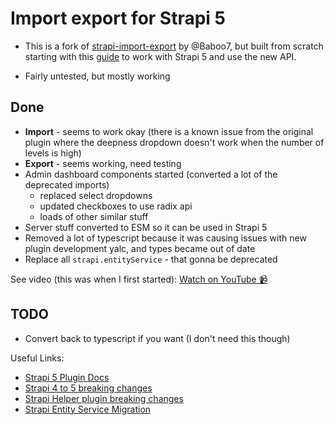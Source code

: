 # Import export for Strapi 5

- This is a fork of [strapi-import-export](https://github.com/Baboo7/strapi-plugin-import-export-entries) by @Baboo7, but built from scratch starting with this [guide](https://docs.strapi.io/dev-docs/plugins/development/create-a-plugin) to work with Strapi 5 and use the new API.

- Fairly untested, but mostly working

## Done
- **Import** - seems to work okay (there is a known issue from the original plugin where the deepness dropdown doesn't work when the number of levels is high)
- **Export** - seems working, need testing
- Admin dashboard components started (converted a lot of the deprecated imports)
    - replaced select dropdowns
    - updated checkboxes to use radix api
    - loads of other similar stuff
- Server stuff converted to ESM so it can be used in Strapi 5
- Removed a lot of typescript because it was causing issues with new plugin development yalc, and types became out of date 
- Replace all `strapi.entityService` - that gonna be deprecated 

See video (this was when I first started):
[Watch on YouTube 📹](https://youtu.be/9TlyBMAC1xY)

## TODO
- Convert back to typescript if you want (I don't need this though)

Useful Links:
- [Strapi 5 Plugin Docs](https://docs.strapi.io/dev-docs/plugins/development/create-a-plugin)
- [Strapi 4 to 5 breaking changes](https://docs.strapi.io/dev-docs/migration/v4-to-v5/breaking-changes)
- [Strapi Helper plugin breaking changes](https://docs.strapi.io/dev-docs/migration/v4-to-v5/additional-resources/helper-plugin)
- [Strapi Entity Service Migration](https://docs.strapi.io/dev-docs/migration/v4-to-v5/additional-resources/from-entity-service-to-document-service#create)
